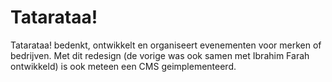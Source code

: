 <!--
  id: 2088
  slug: tatarataa
  type: fortpolio
  categories: 
  tags: CSS, JavaScript, Wordpress, UX, concept
  clients: Tatarataa!
  collaboration: 
  prizes: 
  thumbnail: tatarataaII3.jpg
  image: tatarataaII3.jpg
  images: tatarataaII1.jpg, tatarataaII2.jpg, tatarataaII3.jpg
  inCv: false
  inPortfolio: false
  dateFrom: 2012-06-01
  dateTo: 2012-02-01
-->

# Tatarataa!

<p>Tatarataa! bedenkt, ontwikkelt en organiseert evenementen voor merken of bedrijven. Met dit redesign (de vorige was ook samen met Ibrahim Farah ontwikkeld) is ook meteen een CMS geimplementeerd.</p>